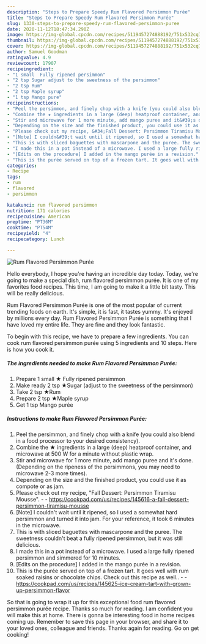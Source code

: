 ```yaml
---
description: "Steps to Prepare Speedy Rum Flavored Persimmon Purée"
title: "Steps to Prepare Speedy Rum Flavored Persimmon Purée"
slug: 1330-steps-to-prepare-speedy-rum-flavored-persimmon-puree
date: 2020-11-12T18:47:34.290Z
image: https://img-global.cpcdn.com/recipes/5119457274888192/751x532cq70/rum-flavored-persimmon-puree-recipe-main-photo.jpg
thumbnail: https://img-global.cpcdn.com/recipes/5119457274888192/751x532cq70/rum-flavored-persimmon-puree-recipe-main-photo.jpg
cover: https://img-global.cpcdn.com/recipes/5119457274888192/751x532cq70/rum-flavored-persimmon-puree-recipe-main-photo.jpg
author: Samuel Goodman
ratingvalue: 4.9
reviewcount: 17907
recipeingredient:
- "1 small  Fully ripened persimmon"
- "2 tsp Sugar adjust to the sweetness of the persimmon"
- "2 tsp Rum"
- "2 tsp Maple syrup"
- "1 tsp Mango pure"
recipeinstructions:
- "Peel the persimmon, and finely chop with a knife (you could also blend in a food processor to your desired consistency)."
- "Combine the ★ ingredients in a large (deep) heatproof container, and microwave at 500 W for a minute without plastic wrap."
- "Stir and microwave for 1 more minute, add mango puree and it&#39;s done. (Depending on the ripeness of the persimmons, you may need to microwave 2-3 more times)."
- "Depending on the size and the finished product, you could use it as compote or as jam."
- "Please check out my recipe, &#34;Fall Dessert: Persimmon Tiramisu Mousse&#34;.  https://cookpad.com/us/recipes/145616-a-fall-dessert-persimmon-tiramisu-mousse"
- "[Note] I couldn&#39;t wait until it ripened, so I used a somewhat hard persimmon and turned it into jam. For your reference, it took 6 minutes in the microwave."
- "This is with sliced baguettes with mascarpone and the puree. The sweetness couldn&#39;t beat a fully ripened persimmon, but it was still delicious."
- "I made this in a pot instead of a microwave. I used a large fully ripened persimmon and simmered for 10 minutes."
- "[Edits on the procedure] I added in the mango purée in a revision."
- "This is the purée served on top of a frozen tart. It goes well with rum soaked raisins or chocolate chips. Check out this recipe as well..  https://cookpad.com/us/recipes/145625-ice-cream-tart-with-grown-up-persimmon-flavor"
categories:
- Recipe
tags:
- rum
- flavored
- persimmon

katakunci: rum flavored persimmon 
nutrition: 171 calories
recipecuisine: American
preptime: "PT36M"
cooktime: "PT54M"
recipeyield: "4"
recipecategory: Lunch

---
```



![Rum Flavored Persimmon Purée](https://img-global.cpcdn.com/recipes/5119457274888192/751x532cq70/rum-flavored-persimmon-puree-recipe-main-photo.jpg)

Hello everybody, I hope you're having an incredible day today. Today, we're going to make a special dish, rum flavored persimmon purée. It is one of my favorites food recipes. This time, I am going to make it a little bit tasty. This will be really delicious.



Rum Flavored Persimmon Purée is one of the most popular of current trending foods on earth. It's simple, it is fast, it tastes yummy. It's enjoyed by millions every day. Rum Flavored Persimmon Purée is something that I have loved my entire life. They are fine and they look fantastic.


To begin with this recipe, we have to prepare a few ingredients. You can cook rum flavored persimmon purée using 5 ingredients and 10 steps. Here is how you cook it.

<!--inarticleads1-->

##### The ingredients needed to make Rum Flavored Persimmon Purée:

1. Prepare 1 small ★ Fully ripened persimmon
1. Make ready 2 tsp ★Sugar (adjust to the sweetness of the persimmon)
1. Take 2 tsp ★Rum
1. Prepare 2 tsp ★Maple syrup
1. Get 1 tsp Mango purée




<!--inarticleads2-->

##### Instructions to make Rum Flavored Persimmon Purée:

1. Peel the persimmon, and finely chop with a knife (you could also blend in a food processor to your desired consistency).
1. Combine the ★ ingredients in a large (deep) heatproof container, and microwave at 500 W for a minute without plastic wrap.
1. Stir and microwave for 1 more minute, add mango puree and it&#39;s done. (Depending on the ripeness of the persimmons, you may need to microwave 2-3 more times).
1. Depending on the size and the finished product, you could use it as compote or as jam.
1. Please check out my recipe, &#34;Fall Dessert: Persimmon Tiramisu Mousse&#34;. -  - https://cookpad.com/us/recipes/145616-a-fall-dessert-persimmon-tiramisu-mousse
1. [Note] I couldn&#39;t wait until it ripened, so I used a somewhat hard persimmon and turned it into jam. For your reference, it took 6 minutes in the microwave.
1. This is with sliced baguettes with mascarpone and the puree. The sweetness couldn&#39;t beat a fully ripened persimmon, but it was still delicious.
1. I made this in a pot instead of a microwave. I used a large fully ripened persimmon and simmered for 10 minutes.
1. [Edits on the procedure] I added in the mango purée in a revision.
1. This is the purée served on top of a frozen tart. It goes well with rum soaked raisins or chocolate chips. Check out this recipe as well.. -  - https://cookpad.com/us/recipes/145625-ice-cream-tart-with-grown-up-persimmon-flavor




So that is going to wrap it up for this exceptional food rum flavored persimmon purée recipe. Thanks so much for reading. I am confident you will make this at home. There is gonna be interesting food in home recipes coming up. Remember to save this page in your browser, and share it to your loved ones, colleague and friends. Thanks again for reading. Go on get cooking!
